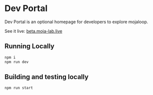 # Dev Portal

Dev Portal is an optional homepage for developers to explore mojaloop.

See it live: [beta.moja-lab.live](http://beta.moja-lab.live)


## Running Locally

```bash
npm i
npm run dev
```

## Building and testing locally

```bash
npm run start
```